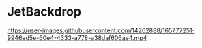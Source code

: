 # JetBackdrop


https://user-images.githubusercontent.com/14262888/165777251-9946ed5e-60e4-4333-a778-a38daf606ae4.mp4

